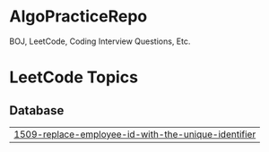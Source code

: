 # AlgoPracticeRepo
BOJ, LeetCode, Coding Interview Questions, Etc.

<!---LeetCode Topics Start-->
# LeetCode Topics
## Database
|  |
| ------- |
| [1509-replace-employee-id-with-the-unique-identifier](https://github.com/firepool7030/AlgoPracticeRepo/tree/master/1509-replace-employee-id-with-the-unique-identifier) |
<!---LeetCode Topics End-->